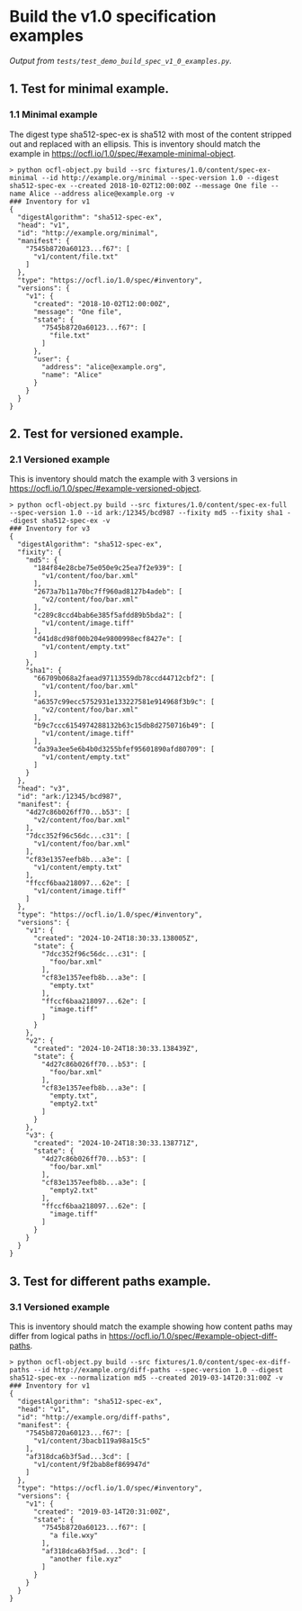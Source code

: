 # Build the v1.0 specification examples

_Output from `tests/test_demo_build_spec_v1_0_examples.py`._

## 1. Test for minimal example.

### 1.1 Minimal example

The digest type sha512-spec-ex is sha512 with most of the content stripped out and replaced with an ellipsis. This is inventory should match the example in <https://ocfl.io/1.0/spec/#example-minimal-object>.

```
> python ocfl-object.py build --src fixtures/1.0/content/spec-ex-minimal --id http://example.org/minimal --spec-version 1.0 --digest sha512-spec-ex --created 2018-10-02T12:00:00Z --message One file --name Alice --address alice@example.org -v
### Inventory for v1
{
  "digestAlgorithm": "sha512-spec-ex",
  "head": "v1",
  "id": "http://example.org/minimal",
  "manifest": {
    "7545b8720a60123...f67": [
      "v1/content/file.txt"
    ]
  },
  "type": "https://ocfl.io/1.0/spec/#inventory",
  "versions": {
    "v1": {
      "created": "2018-10-02T12:00:00Z",
      "message": "One file",
      "state": {
        "7545b8720a60123...f67": [
          "file.txt"
        ]
      },
      "user": {
        "address": "alice@example.org",
        "name": "Alice"
      }
    }
  }
}
```


## 2. Test for versioned example.

### 2.1 Versioned example

This is inventory should match the example with 3 versions in <https://ocfl.io/1.0/spec/#example-versioned-object>.

```
> python ocfl-object.py build --src fixtures/1.0/content/spec-ex-full --spec-version 1.0 --id ark:/12345/bcd987 --fixity md5 --fixity sha1 --digest sha512-spec-ex -v
### Inventory for v3
{
  "digestAlgorithm": "sha512-spec-ex",
  "fixity": {
    "md5": {
      "184f84e28cbe75e050e9c25ea7f2e939": [
        "v1/content/foo/bar.xml"
      ],
      "2673a7b11a70bc7ff960ad8127b4adeb": [
        "v2/content/foo/bar.xml"
      ],
      "c289c8ccd4bab6e385f5afdd89b5bda2": [
        "v1/content/image.tiff"
      ],
      "d41d8cd98f00b204e9800998ecf8427e": [
        "v1/content/empty.txt"
      ]
    },
    "sha1": {
      "66709b068a2faead97113559db78ccd44712cbf2": [
        "v1/content/foo/bar.xml"
      ],
      "a6357c99ecc5752931e133227581e914968f3b9c": [
        "v2/content/foo/bar.xml"
      ],
      "b9c7ccc6154974288132b63c15db8d2750716b49": [
        "v1/content/image.tiff"
      ],
      "da39a3ee5e6b4b0d3255bfef95601890afd80709": [
        "v1/content/empty.txt"
      ]
    }
  },
  "head": "v3",
  "id": "ark:/12345/bcd987",
  "manifest": {
    "4d27c86b026ff70...b53": [
      "v2/content/foo/bar.xml"
    ],
    "7dcc352f96c56dc...c31": [
      "v1/content/foo/bar.xml"
    ],
    "cf83e1357eefb8b...a3e": [
      "v1/content/empty.txt"
    ],
    "ffccf6baa218097...62e": [
      "v1/content/image.tiff"
    ]
  },
  "type": "https://ocfl.io/1.0/spec/#inventory",
  "versions": {
    "v1": {
      "created": "2024-10-24T18:30:33.138005Z",
      "state": {
        "7dcc352f96c56dc...c31": [
          "foo/bar.xml"
        ],
        "cf83e1357eefb8b...a3e": [
          "empty.txt"
        ],
        "ffccf6baa218097...62e": [
          "image.tiff"
        ]
      }
    },
    "v2": {
      "created": "2024-10-24T18:30:33.138439Z",
      "state": {
        "4d27c86b026ff70...b53": [
          "foo/bar.xml"
        ],
        "cf83e1357eefb8b...a3e": [
          "empty.txt",
          "empty2.txt"
        ]
      }
    },
    "v3": {
      "created": "2024-10-24T18:30:33.138771Z",
      "state": {
        "4d27c86b026ff70...b53": [
          "foo/bar.xml"
        ],
        "cf83e1357eefb8b...a3e": [
          "empty2.txt"
        ],
        "ffccf6baa218097...62e": [
          "image.tiff"
        ]
      }
    }
  }
}
```


## 3. Test for different paths example.

### 3.1 Versioned example

This is inventory should match the example showing how content paths may differ from logical paths in <https://ocfl.io/1.0/spec/#example-object-diff-paths>.

```
> python ocfl-object.py build --src fixtures/1.0/content/spec-ex-diff-paths --id http://example.org/diff-paths --spec-version 1.0 --digest sha512-spec-ex --normalization md5 --created 2019-03-14T20:31:00Z -v
### Inventory for v1
{
  "digestAlgorithm": "sha512-spec-ex",
  "head": "v1",
  "id": "http://example.org/diff-paths",
  "manifest": {
    "7545b8720a60123...f67": [
      "v1/content/3bacb119a98a15c5"
    ],
    "af318dca6b3f5ad...3cd": [
      "v1/content/9f2bab8ef869947d"
    ]
  },
  "type": "https://ocfl.io/1.0/spec/#inventory",
  "versions": {
    "v1": {
      "created": "2019-03-14T20:31:00Z",
      "state": {
        "7545b8720a60123...f67": [
          "a file.wxy"
        ],
        "af318dca6b3f5ad...3cd": [
          "another file.xyz"
        ]
      }
    }
  }
}
```

